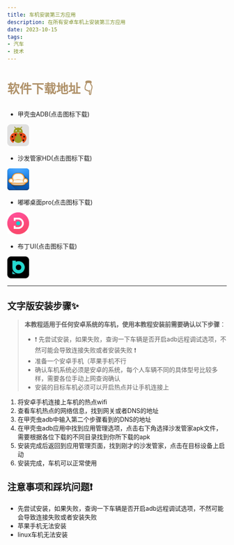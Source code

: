 ```yaml
---
title: 车机安装第三方应用
description: 在所有安卓车机上安装第三方应用
date: 2023-10-15
tags:
- 汽车
- 技术
---
```


# <font color=#B0926A>软件下载地址 👇</font>


- 甲壳虫ADB(点击图标下载)

[<img src="../public/image/甲壳虫ADB.png" width = "50" height = "50"/>](https://apps.sfcdn.org/apk/com.didjdk.adbhelper.f058658b87b35f5f74ccf64698053e83.apk?response-content-type=application%2fvnd.android.package-archive)

- 沙发管家HD(点击图标下载)

[<img src="../public/image/沙发管家HD.jpg" width = "50" height = "50"/>](https://yy.sfcdn.org/pad_webwww/pad_webwww_pad_sfgj_4.9.42.apk)

- 嘟嘟桌面pro(点击图标下载)

[<img src="../public/image/嘟嘟桌面pro.jpg" width = "50" height = "50" right /> ](https://file-qiniu2.dudu-lucky.com/filemanage/202308181002070dfc85afd90645f2b25bc2500ab9e8fb.apk)

- 布丁UI(点击图标下载)

[<img src="../public/image/布丁UI.png" width = "50" height = "50"/>](https://assets.autoshafa.com/upgrades/buding_bb092413900b40175c9aadacecc6b453.1.1.2.apk)

---

## 文字版安装步骤✨
> **本教程适用于任何安卓系统的车机，使用本教程安装前需要确认以下步骤**：
> - ❗ 先尝试安装，如果失败，查询一下车辆是否开启adb远程调试选项，不然可能会导致连接失败或者安装失败 ❗
> - 准备一个安卓手机（苹果手机不行
> - 确认车机系统必须是安卓的系统，每个人车辆不同的具体型号比较多样，需要各位手动上网查询确认
> - 安装的目标车机必须可以开启热点并让手机连接上


1. 将安卓手机连接上车机的热点wifi
2. 查看车机热点的网络信息，找到网关或者DNS的地址
3. 在甲壳虫adb中输入第二个步骤看到的DNS的地址
4. 在甲壳虫adb应用中找到应用管理选项，点击右下角选择沙发管家apk文件，需要根据各位下载的不同目录找到你所下载的apk
5. 安装完成后返回到应用管理页面，找到刚才的沙发管家，点击在目标设备上启动
6. 安装完成，车机可以正常使用

## 注意事项和踩坑问题❗ 
- 先尝试安装，如果失败，查询一下车辆是否开启adb远程调试选项，不然可能会导致连接失败或者安装失败
- 苹果手机无法安装
- linux车机无法安装
